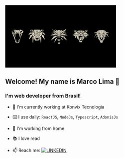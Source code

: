 <a href='https://www.linkedin.com/in/maurelima/'>
  <img src="https://github.com/Maurelima/Maurelima/blob/master/assets/thumb-1920-751399.png?raw=true" height='200' widht='800' alt="Marco Lima" />
</a>

## Welcome! My name is Marco Lima 🤝
### I'm web developer from Brasil!



- 🏦 I'm currently working at Konvix Tecnologia
- ⌨️ I use daily: `ReactJS`, `NodeJs`, `Typescript`, `AdonisJs`
- 🏡 I'm working from home
- 📚 I love read

- 📫 Reach me: [![LINKEDIN](https://img.shields.io/badge/Linkedin-black?style=for-the-badge&logo=linkedin)](https://www.linkedin.com/in/maurelima/)
